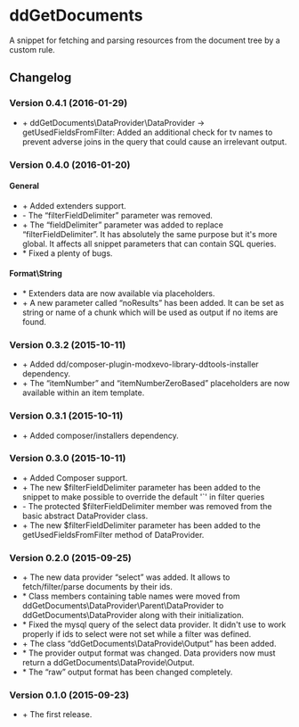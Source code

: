 # ddGetDocuments
A snippet for fetching and parsing resources from the document tree by a custom rule.

## Changelog
### Version 0.4.1 (2016-01-29)
* \+ ddGetDocuments\DataProvider\DataProvider → getUsedFieldsFromFilter: Added an additional check for tv names to prevent adverse joins in the query that could cause an irrelevant output.

### Version 0.4.0 (2016-01-20)
#### General
* \+ Added extenders support.
* \- The “filterFieldDelimiter” parameter was removed.
* \+ The “fieldDelimiter” parameter was added to replace “filterFieldDelimiter”. It has absolutely the same purpose but it's more global. It affects all snippet parameters that can contain SQL queries.
* \* Fixed a plenty of bugs.

#### Format\String
* \* Extenders data are now available via placeholders.
* \+ A new parameter called “noResults” has been added. It can be set as string or name of a chunk which will be used as output if no items are found.

### Version 0.3.2 (2015-10-11)
* \+ Added dd/composer-plugin-modxevo-library-ddtools-installer dependency.
* \+ The “itemNumber” and “itemNumberZeroBased” placeholders are now available within an item template.

### Version 0.3.1 (2015-10-11)
* \+ Added composer/installers dependency.

### Version 0.3.0 (2015-10-11)
* \+ Added Composer support.
* \+ The new $filterFieldDelimiter parameter has been added to the snippet to make possible to override the default '`' in filter queries
* \- The protected $filterFieldDelimiter member was removed from the basic abstract DataProvider class.
* \+ The new $filterFieldDelimiter parameter has been added to the getUsedFieldsFromFilter method of DataProvider.

### Version 0.2.0 (2015-09-25)
* \+ The new data provider “select” was added. It allows to fetch/filter/parse documents by their ids.
* \* Class members containing table names were moved from ddGetDocuments\DataProvider\Parent\DataProvider to ddGetDocuments\DataProvider along with their initialization.
* \* Fixed the mysql query of the select data provider. It didn't use to work properly if ids to select were not set while a filter was defined.
* \+ The class “ddGetDocuments\DataProvide\Output” has been added.
* \* The provider output format was changed. Data providers now must return a ddGetDocuments\DataProvide\Output.
* \* The “raw” output format has been changed completely.

### Version 0.1.0 (2015-09-23)
* \+ The first release.